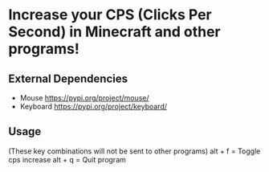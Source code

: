 # Increase your CPS (Clicks Per Second) in Minecraft and other programs!

## External Dependencies

- Mouse <https://pypi.org/project/mouse/>
- Keyboard <https://pypi.org/project/keyboard/>

## Usage

(These key combinations will not be sent to other programs)
alt + f = Toggle cps increase
alt + q = Quit program
